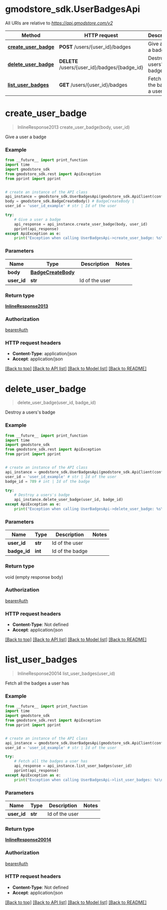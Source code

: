 # gmodstore_sdk.UserBadgesApi

All URIs are relative to *https://api.gmodstore.com/v2*

Method | HTTP request | Description
------------- | ------------- | -------------
[**create_user_badge**](UserBadgesApi.md#create_user_badge) | **POST** /users/{user_id}/badges | Give a user a badge
[**delete_user_badge**](UserBadgesApi.md#delete_user_badge) | **DELETE** /users/{user_id}/badges/{badge_id} | Destroy a users&#x27;s badge
[**list_user_badges**](UserBadgesApi.md#list_user_badges) | **GET** /users/{user_id}/badges | Fetch all the badges a user has

# **create_user_badge**
> InlineResponse2013 create_user_badge(body, user_id)

Give a user a badge

### Example
```python
from __future__ import print_function
import time
import gmodstore_sdk
from gmodstore_sdk.rest import ApiException
from pprint import pprint


# create an instance of the API class
api_instance = gmodstore_sdk.UserBadgesApi(gmodstore_sdk.ApiClient(configuration))
body = gmodstore_sdk.BadgeCreateBody() # BadgeCreateBody | 
user_id = 'user_id_example' # str | Id of the user

try:
    # Give a user a badge
    api_response = api_instance.create_user_badge(body, user_id)
    pprint(api_response)
except ApiException as e:
    print("Exception when calling UserBadgesApi->create_user_badge: %s\n" % e)
```

### Parameters

Name | Type | Description  | Notes
------------- | ------------- | ------------- | -------------
 **body** | [**BadgeCreateBody**](BadgeCreateBody.md)|  | 
 **user_id** | **str**| Id of the user | 

### Return type

[**InlineResponse2013**](InlineResponse2013.md)

### Authorization

[bearerAuth](../README.md#bearerAuth)

### HTTP request headers

 - **Content-Type**: application/json
 - **Accept**: application/json

[[Back to top]](#) [[Back to API list]](../README.md#documentation-for-api-endpoints) [[Back to Model list]](../README.md#documentation-for-models) [[Back to README]](../README.md)

# **delete_user_badge**
> delete_user_badge(user_id, badge_id)

Destroy a users's badge

### Example
```python
from __future__ import print_function
import time
import gmodstore_sdk
from gmodstore_sdk.rest import ApiException
from pprint import pprint


# create an instance of the API class
api_instance = gmodstore_sdk.UserBadgesApi(gmodstore_sdk.ApiClient(configuration))
user_id = 'user_id_example' # str | Id of the user
badge_id = 789 # int | Id of the badge

try:
    # Destroy a users's badge
    api_instance.delete_user_badge(user_id, badge_id)
except ApiException as e:
    print("Exception when calling UserBadgesApi->delete_user_badge: %s\n" % e)
```

### Parameters

Name | Type | Description  | Notes
------------- | ------------- | ------------- | -------------
 **user_id** | **str**| Id of the user | 
 **badge_id** | **int**| Id of the badge | 

### Return type

void (empty response body)

### Authorization

[bearerAuth](../README.md#bearerAuth)

### HTTP request headers

 - **Content-Type**: Not defined
 - **Accept**: application/json

[[Back to top]](#) [[Back to API list]](../README.md#documentation-for-api-endpoints) [[Back to Model list]](../README.md#documentation-for-models) [[Back to README]](../README.md)

# **list_user_badges**
> InlineResponse20014 list_user_badges(user_id)

Fetch all the badges a user has

### Example
```python
from __future__ import print_function
import time
import gmodstore_sdk
from gmodstore_sdk.rest import ApiException
from pprint import pprint


# create an instance of the API class
api_instance = gmodstore_sdk.UserBadgesApi(gmodstore_sdk.ApiClient(configuration))
user_id = 'user_id_example' # str | Id of the user

try:
    # Fetch all the badges a user has
    api_response = api_instance.list_user_badges(user_id)
    pprint(api_response)
except ApiException as e:
    print("Exception when calling UserBadgesApi->list_user_badges: %s\n" % e)
```

### Parameters

Name | Type | Description  | Notes
------------- | ------------- | ------------- | -------------
 **user_id** | **str**| Id of the user | 

### Return type

[**InlineResponse20014**](InlineResponse20014.md)

### Authorization

[bearerAuth](../README.md#bearerAuth)

### HTTP request headers

 - **Content-Type**: Not defined
 - **Accept**: application/json

[[Back to top]](#) [[Back to API list]](../README.md#documentation-for-api-endpoints) [[Back to Model list]](../README.md#documentation-for-models) [[Back to README]](../README.md)

